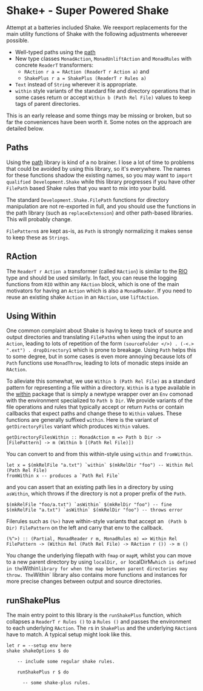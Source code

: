 # Shake+ - Super Powered Shake

Attempt at a batteries included Shake. We reexport replacements for the main
utility functions of Shake with the following adjustments whereever possible.

* Well-typed paths using the [path](https://hackage.haskell.org/package/path)
* New type classes `MonadAction`, `MonadUnliftAction` and `MonadRules` with
  concrete `ReaderT` transformers:
  * `RAction r a = RAction (ReaderT r Action a)` and
  * `ShakePlus r a = ShakePlus (ReaderT r Rules a)`
* `Text` instead of `String` wherever it is appropriate.
* `within` style variants of the standard file and directory operations that
  in some cases return or accept `Within b (Path Rel File)` values to keep tags
of parent directories.

This is an early release and some things may be missing or broken, but so
far the conveniences have been worth it. Some notes on the approach are
detailed below.

## Paths

Using the [path](https://hackage.haskell.org/package/path) library is kind of a
no brainer. I lose a lot of time to problems that could be avoided by using
this library, so it's everywhere. The names for these functions shadow the
existing names, so you may want to `import qualified Development.Shake` while
this library progresses if you have other `FilePath` based Shake rules that
you want to mix into your build.

The standard `Development.Shake.FilePath` functions for directory manipulation
are not re-exported in full, and you should use the functions in the path
library (such as `replaceExtension`) and other path-based libraries. This will
probably change.

`FilePattern`s are kept as-is, as `Path` is strongly normalizing it makes
sense to keep these as `Strings`.

## RAction

The `ReaderT r Action a` transformer (called `RAction`) is similar to the
[RIO](https://hackage.haskell.org/package/rio) type and should be used
similarly. In fact, you can reuse the logging functions from `RIO` within any
`RAction` block, which is one of the main motivators for having an `Action`
which is also a `MonadReader`. If you need to reuse an existing shake
`Action` in an `RAction`, use `liftAction`.

## Using Within

One common complaint about Shake is having to keep track of source and output
directories and translating `FilePath`s when using the input to an `Action`,
leading to lots of repetition of the form `(sourceFolder </>) . (-<.> ".ext") .
dropDirectory1` which is prone to breakage. Using `Path` helps this to some
degree, but in some cases is even more annoying because lots of `Path`
functions use `MonadThrow`, leading to lots of monadic steps inside an
`RAction`.

To alleviate this somewhat, we use `Within b (Path Rel File)` as a standard
pattern for representing a file within a directory. `Within` is a type
available in the [within](https://hackage.haskell.org/package/within) package
that is simply a newtype wrapper over an `Env` comonad with the environment
specialized to `Path b Dir`. We provide variants of the file operations and
rules that typically accept or return `Path`s or contain callbacks that expect
paths and change these to `Within` values. These functions are generally
suffixed `within`. Here is the variant of `getDirectoryFiles` variant which
produces `Within` values.

```{.haskell}
getDirectoryFilesWithin :: MonadAction m => Path b Dir -> [FilePattern] -> m (Within b [(Path Rel File)])
```

You can convert to and from this within-style using `within` and `fromWithin`.

```{.haskell}
let x = $(mkRelFile "a.txt") `within` $(mkRelDir "foo") -- Within Rel (Path Rel File)
fromWithin x -- produces a `Path Rel File`
```

and you can assert that an existing path lies in a directory by using `asWithin`, which throws
if the directory is not a proper prefix of the `Path`.

```{.haskell}
$(mkRelFile "foo/a.txt") `asWithin` $(mkRelDir "foo") -- fine
$(mkRelFile "a.txt") `asWithin` $(mkRelDir "foo") -- throws error
```

Filerules such as `(%>)` have within-style variants that accept an ` (Path b
Dir) FilePattern` on the left and carry that env to the callback.

```{.haskell}
(%^>) :: (Partial, MonadReader r m, MonadRules m) => Within Rel FilePattern -> (Within Rel (Path Rel File) -> RAction r ()) -> m ()
```

You change the underlying filepath with `fmap` or `mapM`, whilst you can move
to a new parent directory by using `localDir, or `localDirM` which is defined
in the `Within` library for when the map between parent directories may throw.
The `Within` library also contains more functions and instances for more
precise changes between output and source directories.

## runShakePlus

The main entry point to this library is the `runShakePlus` function, which
collapses a `ReaderT r Rules ()` to a `Rules ()` and passes the environment to
each underlying `RAction`. The `r`s in `ShakePlus` and the underlying
`RAction`s have to match. A typical setup might look like this.

```{.haskell}
let r = --setup env here
shake shakeOptions $ do

    -- include some regular shake rules.

    runShakePlus r $ do

      -- some shake-plus rules.
```
